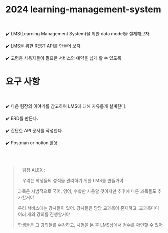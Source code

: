 # 2024 learning-management-system

<br/>

✔️ LMS(Learning Management System)을 위한 data model을 설계해보자.

✔️ LMS을 위한 REST API를 만들어 보자.

✔️ 고령층 사용자들이 필요한 서비스의 예약을 쉽게 할 수 있도록

# 요구 사항

<br/>

✔️ 다음 팀장의 이야기를 참고하여 LMS에 대해 자유롭게 설계한다.

✔️ ERD를 만든다.

✔️ 간단한 API 문서를 작성한다.

✔️ Postman or notion 활용

<br/><br/>

>  　팀장 ALEX : 
>
> 
>  　우리는 학생들의 성적을 관리하기 위한 LMS를 만들거야
>
> 
>   과목은 시범적으로 국어, 영어, 수학만 사용할 것이지만 추후에 다른 과목들도 추가할거야
>
> 
>   우리 서비스에는 강사들이 있어. 강사들은 담당 교과목이 존재하고, 교과목마다 여러 개의 강의를 진행할거야
>
>
>   학생들은 그 강의들를 수강하고, 시험을 본 후 LMS상에서 점수를 확인할 수 있어

<br/>